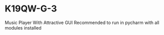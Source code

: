 # K19QW-G-3
Music Player With Attractive GUI
Recommended to run in pycharm with all modules installed

